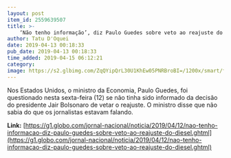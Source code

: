```yaml
---
layout: post
item_id: 2559639507
title: >-
    ‘Não tenho informação’, diz Paulo Guedes sobre veto ao reajuste do diesel
author: Tatu D'Oquei
date: 2019-04-13 00:18:33
pub_date: 2019-04-13 00:18:33
time_added: 2019-04-15 06:12:21
category: 
image: https://s2.glbimg.com/ZqQYipQrL30U1KhEw05PNRBroBI=/1200x/smart/filters:cover():strip_icc()/s01.video.glbimg.com/x720/7537508.jpg
---
```


Nos Estados Unidos, o ministro da Economia, Paulo Guedes, foi questionado nesta sexta-feira (12) se não tinha sido informado da decisão do presidente Jair Bolsonaro de vetar o reajuste. O ministro disse que não sabia do que os jornalistas estavam falando.

**Link:** [https://g1.globo.com/jornal-nacional/noticia/2019/04/12/nao-tenho-informacao-diz-paulo-guedes-sobre-veto-ao-reajuste-do-diesel.ghtml](https://g1.globo.com/jornal-nacional/noticia/2019/04/12/nao-tenho-informacao-diz-paulo-guedes-sobre-veto-ao-reajuste-do-diesel.ghtml)

